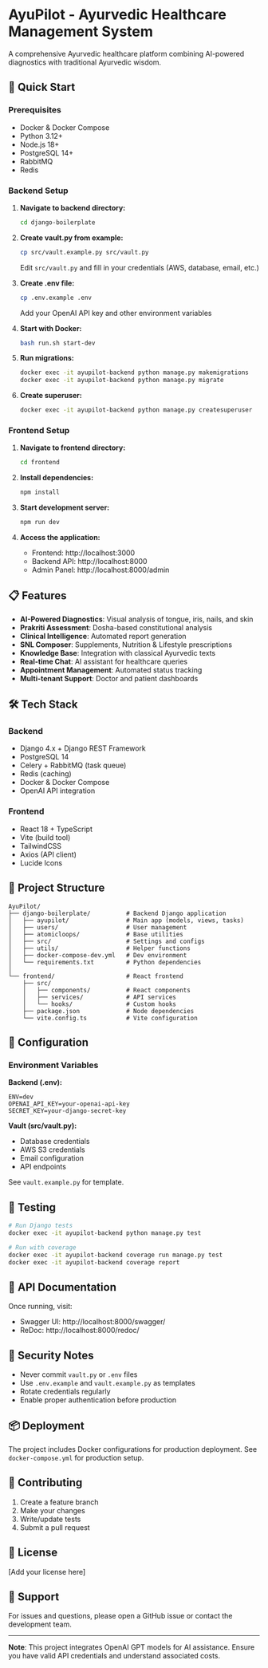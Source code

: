 # AyuPilot - Ayurvedic Healthcare Management System

A comprehensive Ayurvedic healthcare platform combining AI-powered diagnostics with traditional Ayurvedic wisdom.

## 🚀 Quick Start

### Prerequisites
- Docker & Docker Compose
- Python 3.12+
- Node.js 18+
- PostgreSQL 14+
- RabbitMQ
- Redis

### Backend Setup

1. **Navigate to backend directory:**
   ```bash
   cd django-boilerplate
   ```

2. **Create vault.py from example:**
   ```bash
   cp src/vault.example.py src/vault.py
   ```
   Edit `src/vault.py` and fill in your credentials (AWS, database, email, etc.)

3. **Create .env file:**
   ```bash
   cp .env.example .env
   ```
   Add your OpenAI API key and other environment variables

4. **Start with Docker:**
   ```bash
   bash run.sh start-dev
   ```

5. **Run migrations:**
   ```bash
   docker exec -it ayupilot-backend python manage.py makemigrations
   docker exec -it ayupilot-backend python manage.py migrate
   ```

6. **Create superuser:**
   ```bash
   docker exec -it ayupilot-backend python manage.py createsuperuser
   ```

### Frontend Setup

1. **Navigate to frontend directory:**
   ```bash
   cd frontend
   ```

2. **Install dependencies:**
   ```bash
   npm install
   ```

3. **Start development server:**
   ```bash
   npm run dev
   ```

4. **Access the application:**
   - Frontend: http://localhost:3000
   - Backend API: http://localhost:8000
   - Admin Panel: http://localhost:8000/admin

## 📋 Features

- **AI-Powered Diagnostics**: Visual analysis of tongue, iris, nails, and skin
- **Prakriti Assessment**: Dosha-based constitutional analysis
- **Clinical Intelligence**: Automated report generation
- **SNL Composer**: Supplements, Nutrition & Lifestyle prescriptions
- **Knowledge Base**: Integration with classical Ayurvedic texts
- **Real-time Chat**: AI assistant for healthcare queries
- **Appointment Management**: Automated status tracking
- **Multi-tenant Support**: Doctor and patient dashboards

## 🛠 Tech Stack

### Backend
- Django 4.x + Django REST Framework
- PostgreSQL 14
- Celery + RabbitMQ (task queue)
- Redis (caching)
- Docker & Docker Compose
- OpenAI API integration

### Frontend
- React 18 + TypeScript
- Vite (build tool)
- TailwindCSS
- Axios (API client)
- Lucide Icons

## 📁 Project Structure

```
AyuPilot/
├── django-boilerplate/          # Backend Django application
│   ├── ayupilot/                # Main app (models, views, tasks)
│   ├── users/                   # User management
│   ├── atomicloops/             # Base utilities
│   ├── src/                     # Settings and configs
│   ├── utils/                   # Helper functions
│   ├── docker-compose-dev.yml   # Dev environment
│   └── requirements.txt         # Python dependencies
│
└── frontend/                    # React frontend
    ├── src/
    │   ├── components/          # React components
    │   ├── services/            # API services
    │   └── hooks/               # Custom hooks
    ├── package.json             # Node dependencies
    └── vite.config.ts           # Vite configuration
```

## 🔧 Configuration

### Environment Variables

**Backend (.env):**
```env
ENV=dev
OPENAI_API_KEY=your-openai-api-key
SECRET_KEY=your-django-secret-key
```

**Vault (src/vault.py):**
- Database credentials
- AWS S3 credentials
- Email configuration
- API endpoints

See `vault.example.py` for template.

## 🧪 Testing

```bash
# Run Django tests
docker exec -it ayupilot-backend python manage.py test

# Run with coverage
docker exec -it ayupilot-backend coverage run manage.py test
docker exec -it ayupilot-backend coverage report
```

## 📝 API Documentation

Once running, visit:
- Swagger UI: http://localhost:8000/swagger/
- ReDoc: http://localhost:8000/redoc/

## 🔐 Security Notes

- Never commit `vault.py` or `.env` files
- Use `.env.example` and `vault.example.py` as templates
- Rotate credentials regularly
- Enable proper authentication before production

## 📦 Deployment

The project includes Docker configurations for production deployment. See `docker-compose.yml` for production setup.

## 🤝 Contributing

1. Create a feature branch
2. Make your changes
3. Write/update tests
4. Submit a pull request

## 📄 License

[Add your license here]

## 📧 Support

For issues and questions, please open a GitHub issue or contact the development team.

---

**Note**: This project integrates OpenAI GPT models for AI assistance. Ensure you have valid API credentials and understand associated costs.
